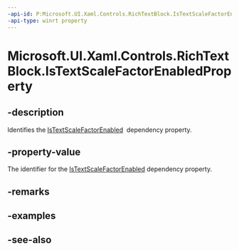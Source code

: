 ```yaml
---
-api-id: P:Microsoft.UI.Xaml.Controls.RichTextBlock.IsTextScaleFactorEnabledProperty
-api-type: winrt property
---
```


<!-- Property syntax
public Windows.UI.Xaml.DependencyProperty IsTextScaleFactorEnabledProperty { get; }
-->

# Microsoft.UI.Xaml.Controls.RichTextBlock.IsTextScaleFactorEnabledProperty

## -description
Identifies the [IsTextScaleFactorEnabled](richtextblock_istextscalefactorenabled.md)  dependency property.

## -property-value
The identifier for the [IsTextScaleFactorEnabled](richtextblock_istextscalefactorenabled.md) dependency property.

## -remarks

## -examples

## -see-also
